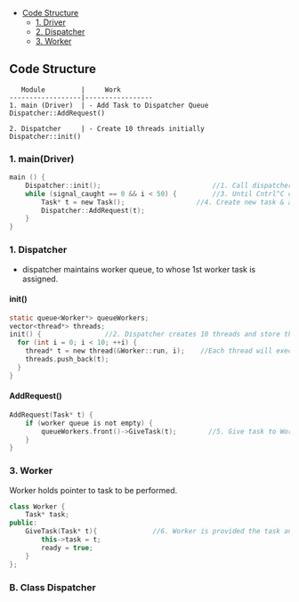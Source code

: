 - [Code Structure](#cs)
  - [1. Driver](#dr)
  - [2. Dispatcher](#d)
  - [3. Worker](#w)


<a name=cs></a>
## Code Structure
```
   Module         |     Work
------------------|-----------------
1. main (Driver)  | - Add Task to Dispatcher Queue      Dispatcher::AddRequest()

2. Dispatcher     | - Create 10 threads initially       Dispatcher::init()
```
<a name=dr></a>
### 1. main(Driver)
<a name=d></a>
```c
main () {
	Dispatcher::init();                            //1. Call dispatcher init() function.
	while (signal_caught == 0 && i < 50) {	       //3. Until Cntrl^C caught or finished 50 tasks
		Task* t = new Task();                  //4. Create new task & add to Dispatcher
		Dispatcher::AddRequest(t);
	}
}
```

### 1. Dispatcher
- dispatcher maintains worker queue, to whose 1st worker task is assigned.
#### init()
```c
static queue<Worker*> queueWorkers;
vector<thread*> threads;
init() {				//2. Dispatcher creates 10 threads and store thread* in vector.
  for (int i = 0; i < 10; ++i) {
    thread* t = new thread(&Worker::run, i);	//Each thread will execute Worker class's run() method
    threads.push_back(t);
  }
}
```
#### AddRequest()
```c
AddRequest(Task* t) {
	if (worker queue is not empty) {
		queueWorkers.front()->GiveTask(t);        //5. Give task to Worker=Thread
	}
}
```

<a name=w></a>
### 3. Worker
Worker holds pointer to task to be performed.
```cpp
class Worker {
	Task* task;
public:
	GiveTask(Task* t){				//6. Worker is provided the task and set to ready state
		this->task = t;
		ready = true;
	}
};  
```


### B. Class Dispatcher
